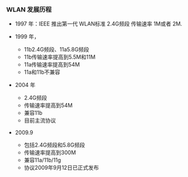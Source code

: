 ### WLAN 发展历程	

* 1997 年：IEEE 推出第一代 WLAN标准 2.4G频段 传输速率 1M或者 2M.
* 1999 年，

  * 11b2.4G频段、11a5.8G频段
  * 11b传输速率提高到5.5M和11M
  * 11a传输速率提高到54M
  * 11a和11b不兼容
* 2004 年
  * 2.4G频段
  * 传输速率提高到54M
  * 兼容11b
  * 目前主流协议


* 2009.9
  * 包括2.4G频段和5.8G频段
  * 传输速率提高到300M
  * 兼容11a/11b/11g
  * 协议2009年9月12日已正式发布



